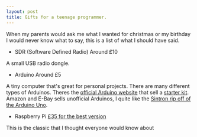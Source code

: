 ```yaml
---
layout: post
title: Gifts for a teenage programmer. 
---
```


When my parents would ask me what I wanted for christmas or my birthday I would never know what to say, this is a list of what I should have said. 

* SDR (Software Defined Radio) Around £10

A small USB radio dongle. 

* Arduino Around £5

A tiny computer that's great for personal projects. 
There are many different types of Arduinos. 
Theres the [official Arduino website](http://www.arduino.cc) that sell a [starter kit](https://store.arduino.cc/genuino-starter-kit). Amazon and E-Bay sells unofficial Arduinos, I quite like the [Sintron rip off of the Arduino Uno](https://www.amazon.co.uk/Sintron-ATMEGA328P-Cable-Reference-Arduinos/dp/B00CGU1VOG/ref=sr_1_1?ie=UTF8&qid=1531654429&sr=8-1&keywords=arduino+sintron).

* Raspberry Pi [£35 for the best version](https://www.amazon.co.uk/Raspberry-Pi-Model-64-Bit-Processor/dp/B07BDR5PDW/ref=sr_1_3/259-1013276-3647858?ie=UTF8&qid=1531652249&sr=8-3&keywords=rasberry+pi)

This is the classic that I thought everyone would know about 

